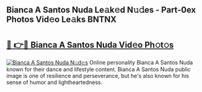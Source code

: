 ## Bianca A Santos Nuda Le𝚊k𝚎d N𝚞𝚍es - Part-0ex Photos Vid𝚎o Le𝚊ks BNTNX

# <h2><a href="http://fbfpmfx.evod.top/?m=Bianca+A+Santos+Nuda">🔗 👉🔴 Bianca A Santos Nuda Vid𝚎o Ph𝚘t𝚘s</a></h2>

[![Bianca A Santos Nuda N𝚞d𝚎s](https://i.imgur.com/8V9OHl7.gif)](http://fbfpmfx.evod.top/?m=Bianca+A+Santos+Nuda)
Online personality Bianca A Santos Nuda known for their dance and lifestyle content. Bianca A Santos Nuda public image is one of resilience and perseverance, but he's also known for his sense of humor and lightheartedness. 
